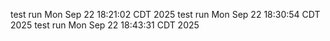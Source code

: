 test run Mon Sep 22 18:21:02 CDT 2025
test run Mon Sep 22 18:30:54 CDT 2025
test run Mon Sep 22 18:43:31 CDT 2025
